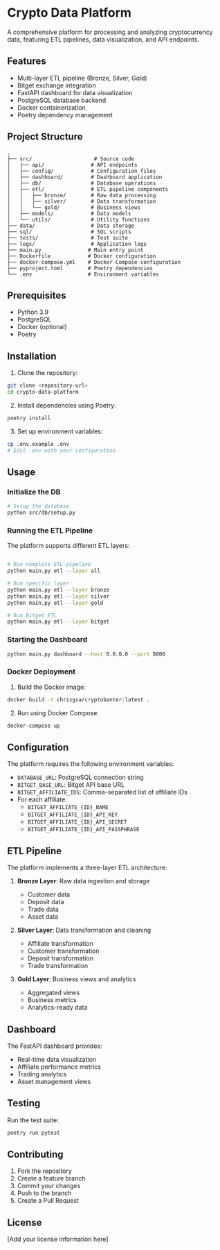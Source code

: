 # Crypto Data Platform

A comprehensive platform for processing and analyzing cryptocurrency data, featuring ETL pipelines, data visualization, and API endpoints.

## Features

- Multi-layer ETL pipeline (Bronze, Silver, Gold)
- Bitget exchange integration
- FastAPI dashboard for data visualization
- PostgreSQL database backend
- Docker containerization
- Poetry dependency management

## Project Structure

```
.
├── src/                    # Source code
│   ├── api/               # API endpoints
│   ├── config/            # Configuration files
│   ├── dashboard/         # Dashboard application
│   ├── db/                # Database operations
│   ├── etl/               # ETL pipeline components
│   │   ├── bronze/        # Raw data processing
│   │   ├── silver/        # Data transformation
│   │   └── gold/          # Business views
│   ├── models/            # Data models
│   └── utils/             # Utility functions
├── data/                  # Data storage
├── sql/                   # SQL scripts
├── tests/                 # Test suite
├── logs/                  # Application logs
├── main.py               # Main entry point
├── Dockerfile            # Docker configuration
├── docker-compose.yml    # Docker Compose configuration
├── pyproject.toml        # Poetry dependencies
└── .env                  # Environment variables
```

## Prerequisites

- Python 3.9
- PostgreSQL
- Docker (optional)
- Poetry

## Installation

1. Clone the repository:
```bash
git clone <repository-url>
cd crypto-data-platform
```

2. Install dependencies using Poetry:
```bash
poetry install
```

3. Set up environment variables:
```bash
cp .env.example .env
# Edit .env with your configuration
```

## Usage

### Initialize the DB
```bash
# Setup the database
python src/db/setup.py
```

### Running the ETL Pipeline

The platform supports different ETL layers:

```bash

# Run complete ETL pipeline
python main.py etl --layer all

# Run specific layer
python main.py etl --layer bronze
python main.py etl --layer silver
python main.py etl --layer gold

# Run Bitget ETL
python main.py etl --layer bitget
```

### Starting the Dashboard

```bash
python main.py dashboard --host 0.0.0.0 --port 8000
```

### Docker Deployment

1. Build the Docker image:
```bash
docker build -t chrisgsa/cryptobanter:latest .
```

2. Run using Docker Compose:
```bash
docker-compose up
```

## Configuration

The platform requires the following environment variables:

- `DATABASE_URL`: PostgreSQL connection string
- `BITGET_BASE_URL`: Bitget API base URL
- `BITGET_AFFILIATE_IDS`: Comma-separated list of affiliate IDs
- For each affiliate:
  - `BITGET_AFFILIATE_{ID}_NAME`
  - `BITGET_AFFILIATE_{ID}_API_KEY`
  - `BITGET_AFFILIATE_{ID}_API_SECRET`
  - `BITGET_AFFILIATE_{ID}_API_PASSPHRASE`

## ETL Pipeline

The platform implements a three-layer ETL architecture:

1. **Bronze Layer**: Raw data ingestion and storage
   - Customer data
   - Deposit data
   - Trade data
   - Asset data

2. **Silver Layer**: Data transformation and cleaning
   - Affiliate transformation
   - Customer transformation
   - Deposit transformation
   - Trade transformation

3. **Gold Layer**: Business views and analytics
   - Aggregated views
   - Business metrics
   - Analytics-ready data

## Dashboard

The FastAPI dashboard provides:
- Real-time data visualization
- Affiliate performance metrics
- Trading analytics
- Asset management views

## Testing

Run the test suite:
```bash
poetry run pytest
```

## Contributing

1. Fork the repository
2. Create a feature branch
3. Commit your changes
4. Push to the branch
5. Create a Pull Request

## License

[Add your license information here]
